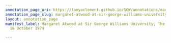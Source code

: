 ```yaml
---
annotation_page_uri: https://tanyaclement.github.io/SGW/annotations/margaret-atwood-at-sir-george-williams-university-the-poetry-series-18-october-1974-canvas-1--font-color---ff0000--henry-beissel--font-.json
annotation_page_slug: margaret-atwood-at-sir-george-williams-university-the-poetry-series-18-october-1974-canvas-1--font-color---ff0000--henry-beissel--font-
layout: annotation_page
manifest_label: Margaret Atwood at Sir George Williams University, The Poetry Series,
  18 October 1974

---
```

